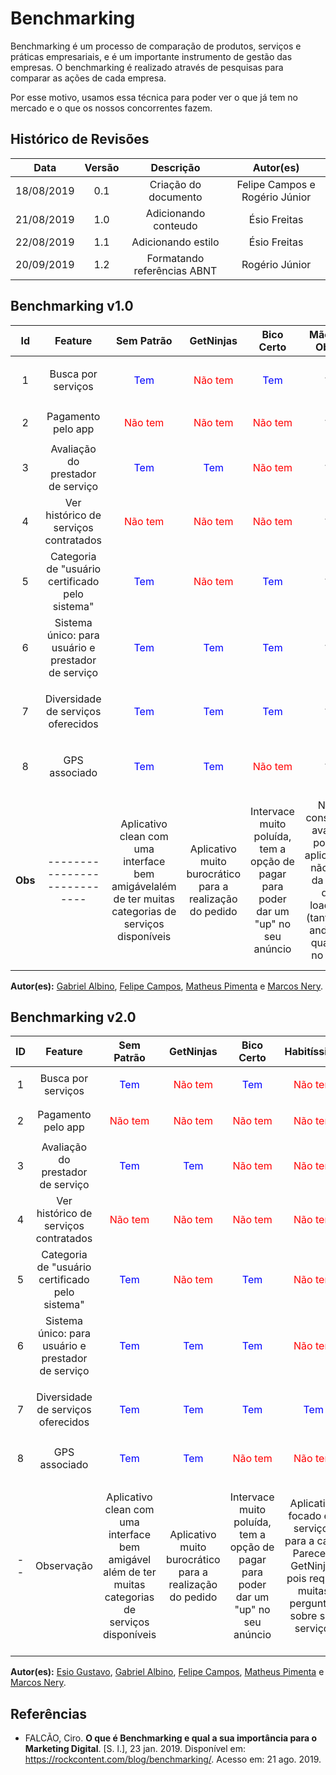 # Benchmarking

Benchmarking é um processo de comparação de produtos, serviços e práticas empresariais, e é um importante instrumento de gestão das empresas. O benchmarking é realizado através de pesquisas para comparar as ações de cada empresa.

Por esse motivo, usamos essa técnica para poder ver o que já tem no mercado e o que os nossos concorrentes fazem.

## Histórico de Revisões

|    Data    | Versão |      Descrição       |           Autor(es)            |
| :--------: | :----: | :------------------: | :----------------------------: |
| 18/08/2019 |  0.1   | Criação do documento | Felipe Campos e Rogério Júnior |
| 21/08/2019 |  1.0   | Adicionando conteudo |          Ésio Freitas          |
| 22/08/2019 |  1.1   |  Adicionando estilo  |          Ésio Freitas          |
| 20/09/2019 |  1.2   | Formatando referências ABNT | Rogério Júnior |

## Benchmarking v1.0

|   Id    |                      Feature                       |                                              Sem Patrão                                              |                        GetNinjas                         |                                     Bico Certo                                      |                                            Mão de Obra                                             |                                                  Habitíssimo                                                  |  Fast Salon   |                                                             Me Ajuda App                                                              |                                                                      Workana                                                                       |                                                     Freelancers                                                     |           I Prestador           |             99 Frellas             |             Diaríssima             |               Rappi                |
| :-----: | :------------------------------------------------: | :--------------------------------------------------------------------------------------------------: | :------------------------------------------------------: | :---------------------------------------------------------------------------------: | :------------------------------------------------------------------------------------------------: | :-----------------------------------------------------------------------------------------------------------: | :-----------: | :-----------------------------------------------------------------------------------------------------------------------------------: | :------------------------------------------------------------------------------------------------------------------------------------------------: | :-----------------------------------------------------------------------------------------------------------------: | :-----------------------------: | :--------------------------------: | :--------------------------------: | :--------------------------------: |
|    1    |                 Busca por serviços                 |                                   <p style="color: blue;">Tem</p>                                    |            <p style="color: red;">Não tem</p>            |                           <p style="color: blue;">Tem</p>                           |                                                 ?                                                  |                                      <p style="color: red;">Não tem</p>                                       |       ?       |                                                  <p style="color: red;">Não tem</p>                                                   |                                                          <p style="color: blue;">Tem</p>                                                           |                                           <p style="color: blue;">Tem</p>                                           | <p style="color: blue;">Tem</p> |  <p style="color: blue;">Tem</p>   |  <p style="color: blue;">Tem</p>   | <p style="color: red;">Não tem</p> |
|    2    |                 Pagamento pelo app                 |                                  <p style="color: red;">Não tem</p>                                  |            <p style="color: red;">Não tem</p>            |                         <p style="color: red;">Não tem</p>                          |                                                 ?                                                  |                                      <p style="color: red;">Não tem</p>                                       |       ?       |                                                                   ?                                                                   |                                                                         ?                                                                          |                                           <p style="color: blue;">Tem</p>                                           |                ?                |  <p style="color: blue;">Tem</p>   |                 ?                  |  <p style="color: blue;">Tem</p>   |
|    3    |         Avaliação do prestador de serviço          |                                   <p style="color: blue;">Tem</p>                                    |             <p style="color: blue;">Tem</p>              |                         <p style="color: red;">Não tem</p>                          |                                                 ?                                                  |                                      <p style="color: red;">Não tem</p>                                       |       ?       |                                                                   ?                                                                   |                                                                         ?                                                                          |                                           <p style="color: blue;">Tem</p>                                           |                ?                |  <p style="color: blue;">Tem</p>   |  <p style="color: blue;">Tem</p>   |  <p style="color: blue;">Tem</p>   |
|    4    |       Ver histórico de serviços contratados        |                                  <p style="color: red;">Não tem</p>                                  |            <p style="color: red;">Não tem</p>            |                         <p style="color: red;">Não tem</p>                          |                                                 ?                                                  |                                      <p style="color: red;">Não tem</p>                                       |       ?       |                                                    <p style="color: blue;">Tem</p>                                                    |                                                                         ?                                                                          |                                           <p style="color: blue;">Tem</p>                                           |                ?                |  <p style="color: blue;">Tem</p>   |                 ?                  |  <p style="color: blue;">Tem</p>   |
|    5    |  Categoria de "usuário certificado pelo sistema"   |                                   <p style="color: blue;">Tem</p>                                    |            <p style="color: red;">Não tem</p>            |                           <p style="color: blue;">Tem</p>                           |                                                 ?                                                  |                                      <p style="color: red;">Não tem</p>                                       |       ?       |                                                  <p style="color: red;">Não tem</p>                                                   |                                                                         ?                                                                          |                                         <p style="color: red;">Não tem</p>                                          |                ?                |  <p style="color: blue;">Tem</p>   |                 ?                  | <p style="color: red;">Não tem</p> |
|    6    | Sistema único: para usuário e prestador de serviço |                                   <p style="color: blue;">Tem</p>                                    |             <p style="color: blue;">Tem</p>              |                           <p style="color: blue;">Tem</p>                           |                                                 ?                                                  |                                      <p style="color: red;">Não tem</p>                                       |       ?       |                                                  <p style="color: red;">Não tem</p>                                                   |                                                          <p style="color: blue;">Tem</p>                                                           |                                           <p style="color: blue;">Tem</p>                                           | <p style="color: blue;">Tem</p> |  <p style="color: blue;">Tem</p>   |  <p style="color: blue;">Tem</p>   | <p style="color: red;">Não tem</p> |
|    7    |         Diversidade de serviços oferecidos         |                                   <p style="color: blue;">Tem</p>                                    |             <p style="color: blue;">Tem</p>              |                           <p style="color: blue;">Tem</p>                           |                                                 ?                                                  |                                        <p style="color: blue;">Tem</p>                                        |       ?       |                                                  <p style="color: red;">Não tem</p>                                                   |                                                 <p style="color: red;">Não tem</p> (Maioria de TI)                                                 |                                 <p style="color: red;">Não tem</p> (Maioria de TI)                                  | <p style="color: blue;">Tem</p> | <p style="color: red;">Não tem</p> | <p style="color: red;">Não tem</p> | <p style="color: red;">Não tem</p> |
|    8    |                   GPS associado                    |                                   <p style="color: blue;">Tem</p>                                    |             <p style="color: blue;">Tem</p>              |                         <p style="color: red;">Não tem</p>                          |                                                 ?                                                  |                                      <p style="color: red;">Não tem</p>                                       |       ?       |                                                    <p style="color: blue;">Tem</p>                                                    |                                                                         ?                                                                          |                                         <p style="color: red;">Não tem</p>                                          | <p style="color: blue;">Tem</p> | <p style="color: red;">Não tem</p> |  <p style="color: blue;">Tem</p>   |  <p style="color: blue;">Tem</p>   |
| **Obs** |            ----------------------------            | Aplicativo clean com uma interface bem amigávelalém de ter muitas categorias de serviços disponíveis | Aplicativo muito burocrático para a realização do pedido | Intervace muito poluída, tem a opção de pagar para poder dar um "up" no seu anúncio | Não consegui avaliar pois o aplicativo não sai da tela de loading (tanto no android quanto no ios) | Aplicativo focado em serviços para a casa. Parece o GetNinjas pois requer muitas perguntas sobre seu serviço. | Site não abre | Aplicativo focado em serviços de limpeza, porém o serviço não foi aceito por ninguém, então não dá pra testar algumas funcionalidades | Apliativo de freelancers, interface pouco agradável e o sistema de cadastro está com bug, os serviços oferecidos são apenas na área de TI e Design | Apliativo de freelancers, parece ser uma comunidade bem ativa, porém os serviços oferecidos são majoritariamente TI |                                 |                                    |                                    |                                    |

**Autor(es):** [Gabriel Albino](https://github.com/gabrielalbino), [Felipe Campos](https://github.com/fepas), [Matheus Pimenta](https://github.com/Matheusss03) e [Marcos Nery](https://github.com/MarcosNBJ).

## Benchmarking v2.0

|  ID   |                      Feature                       |                                              Sem Patrão                                               |                           GetNinjas                           |                                     Bico Certo                                      |                                                  Habitíssimo                                                  |                                                             Me Ajuda App                                                              |                                                                      Workana                                                                       |                                                     Freelancers                                                     |
| :---: | :------------------------------------------------: | :---------------------------------------------------------------------------------------------------: | :-----------------------------------------------------------: | :---------------------------------------------------------------------------------: | :-----------------------------------------------------------------------------------------------------------: | :-----------------------------------------------------------------------------------------------------------------------------------: | :------------------------------------------------------------------------------------------------------------------------------------------------: | :-----------------------------------------------------------------------------------------------------------------: |
|   1   |                 Busca por serviços                 |                                    <p style="color: blue;">Tem</p>                                    | <p style="color: red;"><p style="color: red;">Não tem</p></p> |                           <p style="color: blue;">Tem</p>                           |                                      <p style="color: red;">Não tem</p>                                       |                                                  <p style="color: red;">Não tem</p>                                                   |                                                          <p style="color: blue;">Tem</p>                                                           |                                           <p style="color: blue;">Tem</p>                                           |
|   2   |                 Pagamento pelo app                 |                                  <p style="color: red;">Não tem</p>                                   |              <p style="color: red;">Não tem</p>               |                         <p style="color: red;">Não tem</p>                          |                                      <p style="color: red;">Não tem</p>                                       |                                                                   ?                                                                   |                                                                         ?                                                                          |                                           <p style="color: blue;">Tem</p>                                           |
|   3   |         Avaliação do prestador de serviço          |                                   <p   style="color: blue;">Tem</p>                                   |                <p style="color: blue;">Tem</p>                |                         <p style="color: red;">Não tem</p>                          |                                      <p style="color: red;">Não tem</p>                                       |                                                                   ?                                                                   |                                                                         ?                                                                          |                                           <p style="color: blue;">Tem</p>                                           |
|   4   |       Ver histórico de serviços contratados        |                                  <p style="color: red;">Não tem</p>                                   |              <p style="color: red;">Não tem</p>               |                         <p style="color: red;">Não tem</p>                          |                                      <p style="color: red;">Não tem</p>                                       |                                                    <p style="color: blue;">Tem</p>                                                    |                                                                         ?                                                                          |                                           <p style="color: blue;">Tem</p>                                           |
|   5   |  Categoria de "usuário certificado pelo sistema"   |                                    <p style="color: blue;">Tem</p>                                    |              <p style="color: red;">Não tem</p>               |                           <p style="color: blue;">Tem</p>                           |                                      <p style="color: red;">Não tem</p>                                       |                                                  <p style="color: red;">Não tem</p>                                                   |                                                                         ?                                                                          |                                         <p style="color: red;">Não tem</p>                                          |
|   6   | Sistema único: para usuário e prestador de serviço |                                    <p style="color: blue;">Tem</p>                                    |                <p style="color: blue;">Tem</p>                |                           <p style="color: blue;">Tem</p>                           |                                      <p style="color: red;">Não tem</p>                                       |                                                  <p style="color: red;">Não tem</p>                                                   |                                                          <p style="color: blue;">Tem</p>                                                           |                                           <p style="color: blue;">Tem</p>                                           |
|   7   |         Diversidade de serviços oferecidos         |                                    <p style="color: blue;">Tem</p>                                    |                <p style="color: blue;">Tem</p>                |                           <p style="color: blue;">Tem</p>                           |                                        <p style="color: blue;">Tem</p>                                        |                                                  <p style="color: red;">Não tem</p>                                                   |                                                 <p style="color: red;">Não tem</p> (Maioria de TI)                                                 |                                 <p style="color: red;">Não tem</p> (Maioria de TI)                                  |
|   8   |                   GPS associado                    |                                    <p style="color: blue;">Tem</p>                                    |                <p style="color: blue;">Tem</p>                |                         <p style="color: red;">Não tem</p>                          |                                      <p style="color: red;">Não tem</p>                                       |                                                    <p style="color: blue;">Tem</p>                                                    |                                                                         ?                                                                          |                                         <p style="color: red;">Não tem</p>                                          |
|  --   |                     Observação                     | Aplicativo clean com uma interface bem amigável além de ter muitas categorias de serviços disponíveis |   Aplicativo muito burocrático para a realização do pedido    | Intervace muito poluída, tem a opção de pagar para poder dar um "up" no seu anúncio | Aplicativo focado em serviços para a casa. Parece o GetNinjas pois requer muitas perguntas sobre seu serviço. | Aplicativo focado em serviços de limpeza, porém o serviço não foi aceito por ninguém, então não dá pra testar algumas funcionalidades | Apliativo de freelancers, interface pouco agradável e o sistema de cadastro está com bug, os serviços oferecidos são apenas na área de TI e Design | Apliativo de freelancers, parece ser uma comunidade bem ativa, porém os serviços oferecidos são majoritariamente TI |

**Autor(es):** [Esio Gustavo](https://github.com/EsioFreitas), [Gabriel Albino](https://github.com/gabrielalbino), [Felipe Campos](https://github.com/fepas), [Matheus Pimenta](https://github.com/Matheusss03) e [Marcos Nery](https://github.com/MarcosNBJ).

## Referências

* FALCÃO, Ciro. **O que é Benchmarking e qual a sua importância para o Marketing Digital**. [S. l.], 23 jan. 2019. Disponível em: https://rockcontent.com/blog/benchmarking/. Acesso em: 21 ago. 2019.